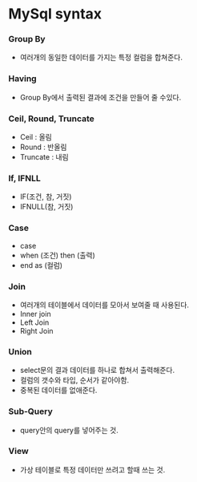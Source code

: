 # MySql syntax

### Group By
- 여러개의 동일한 데이터를 가지는 특정 컬럼을 합쳐준다.

### Having
- Group By에서 출력된 결과에 조건을 만들어 줄 수있다.

### Ceil, Round, Truncate
- Ceil : 올림
- Round : 반올림
- Truncate : 내림

### If, IFNLL
- IF(조건, 참, 거짓)
- IFNULL(참, 거짓)

### Case
- case
-   when (조건) then (출력)
- end as (컬럼)

### Join
- 여러개의 테이블에서 데이터를 모아서 보여줄 때 사용된다.
- Inner join
- Left Join
- Right Join

### Union
- select문의 결과 데이터를 하나로 합쳐서 출력해준다.
- 컬럼의 갯수와 타입, 순서가 같아야함.
- 중복된 데이터를 없애준다.

### Sub-Query
- query안의 query를 넣어주는 것.

### View
- 가상 테이블로 특정 데이터만 쓰려고 할때 쓰는 것.

